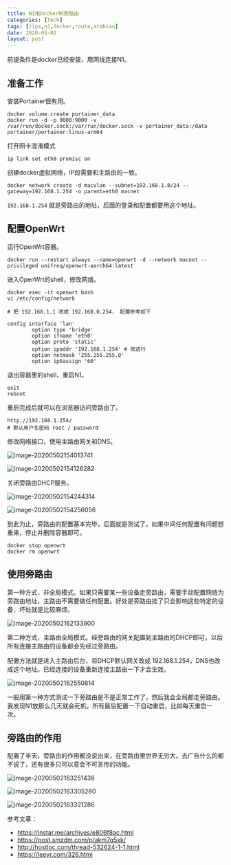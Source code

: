 ```yaml
---
title: N1用Docker刷旁路由
categories: [Tech]
tags: [tips,n1,docker,route,armbian]
date: 2020-05-02
layout: post
---
```

前提条件是docker已经安装，用网线连接N1。

<!-- more -->

## 准备工作

安装Portainer很有用。

```
docker volume create portainer_data
docker run -d -p 9000:9000 -v /var/run/docker.sock:/var/run/docker.sock -v portainer_data:/data portainer/portainer:linux-arm64
```

打开网卡混淆模式

```
ip link set eth0 promisc on
```

创建docker虚拟网络，IP段需要和主路由的一致。

```
docker network create -d macvlan --subnet=192.168.1.0/24 --gateway=192.168.1.254 -o parent=eth0 macnet
```

`192.168.1.254` 就是旁路由的地址，后面的登录和配置都要用这个地址。

## 配置OpenWrt

运行OpenWrt容器。

```
docker run --restart always --name=openwrt -d --network macnet --privileged unifreq/openwrt-aarch64:latest
```

进入OpenWrt的shell，修改网络。

```
docker exec -it openwrt bash
vi /etc/config/network

# 把 192.168.1.1 改成 192.168.0.254， 配置参考如下

config interface 'lan'
        option type 'bridge'
        option ifname 'eth0'
        option proto 'static'
        option ipaddr '192.168.1.254' # 改这行
        option netmask '255.255.255.0'
        option ip6assign '60'
```

退出容器里的shell，重启N1。

```
exit
reboot
```

重启完成后就可以在浏览器访问旁路由了。

```
http://192.168.1.254/
# 默认用户名密码 root / password
```

修改网络接口，使用主路由网关和DNS。

![image-20200502154013741](images/image-20200502154013741.png)

![image-20200502154126282](images/image-20200502154126282.png)

关闭旁路由DHCP服务。

![image-20200502154244314](images/image-20200502154244314.png)

![image-20200502154256056](images/image-20200502154256056.png)

到此为止，旁路由的配置基本完毕，后面就是测试了。如果中间任何配置有问题想重来，停止并删除容器即可。

```
docker stop openwrt
docker rm openwrt
```

## 使用旁路由

第一种方式，非全局模式。如果只需要某一些设备走旁路由，需要手动配置网络为旁路由地址，主路由不需要做任何配置。好处是旁路由挂了只会影响这些特定的设备，坏处就是比较麻烦。

![image-20200502162133900](images/image-20200502162133900.png)

第二种方式，主路由全局模式。经旁路由的网关配置到主路由的DHCP即可，以后所有连接主路由的设备都会先经过旁路由。

配置方法就是进入主路由后台，将DHCP默认网关改成 192.168.1.254，DNS也改成这个地址。已经连接的设备重新连接主路由一下才会生效。

![image-20200502162550814](images/image-20200502162550814.png)

一般用第一种方式测试一下旁路由是不是正常工作了，然后我会全局都走旁路由。我发现N1放那么几天就会死机，所有最后配置一下自动重启，比如每天重启一次。

## 旁路由的作用

配置了半天，旁路由的作用都没说出来，在旁路由里世界无穷大。去广告什么的都不说了，还有很多只可以意会不可言传的功能。

![image-20200502163251438](images/image-20200502163251438.png)

![image-20200502163305280](images/image-20200502163305280.png)

![image-20200502163321286](images/image-20200502163321286.png)

参考文章：

- https://instar.me/archives/e806f8ac.html
- https://post.smzdm.com/p/akm7q5xk/
- http://hostloc.com/thread-532624-1-1.html
- https://leeyr.com/326.html


